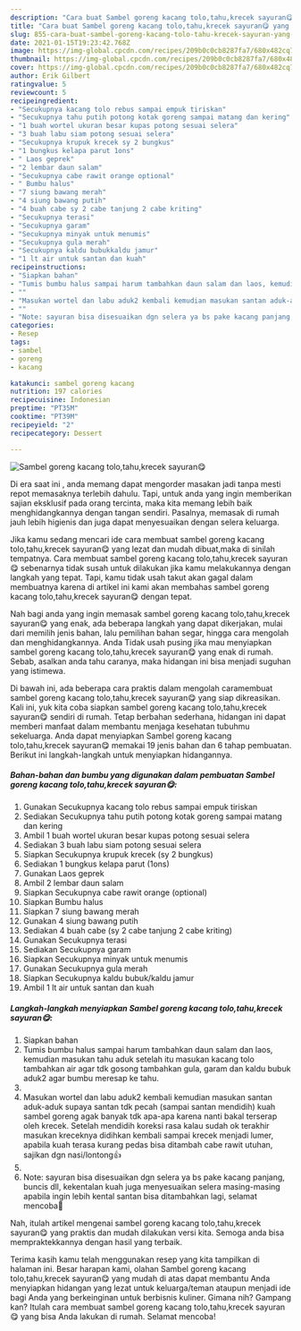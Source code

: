 ```yaml
---
description: "Cara buat Sambel goreng kacang tolo,tahu,krecek sayuran😋 yang nikmat dan Mudah Dibuat"
title: "Cara buat Sambel goreng kacang tolo,tahu,krecek sayuran😋 yang nikmat dan Mudah Dibuat"
slug: 855-cara-buat-sambel-goreng-kacang-tolo-tahu-krecek-sayuran-yang-nikmat-dan-mudah-dibuat
date: 2021-01-15T19:23:42.768Z
image: https://img-global.cpcdn.com/recipes/209b0c0cb8287fa7/680x482cq70/sambel-goreng-kacang-tolotahukrecek-sayuran😋-foto-resep-utama.jpg
thumbnail: https://img-global.cpcdn.com/recipes/209b0c0cb8287fa7/680x482cq70/sambel-goreng-kacang-tolotahukrecek-sayuran😋-foto-resep-utama.jpg
cover: https://img-global.cpcdn.com/recipes/209b0c0cb8287fa7/680x482cq70/sambel-goreng-kacang-tolotahukrecek-sayuran😋-foto-resep-utama.jpg
author: Erik Gilbert
ratingvalue: 5
reviewcount: 5
recipeingredient:
- "Secukupnya kacang tolo rebus sampai empuk tiriskan"
- "Secukupnya tahu putih potong kotak goreng sampai matang dan kering"
- "1 buah wortel ukuran besar kupas potong sesuai selera"
- "3 buah labu siam potong sesuai selera"
- "Secukupnya krupuk krecek sy 2 bungkus"
- "1 bungkus kelapa parut 1ons"
- " Laos geprek"
- "2 lembar daun salam"
- "Secukupnya cabe rawit orange optional"
- " Bumbu halus"
- "7 siung bawang merah"
- "4 siung bawang putih"
- "4 buah cabe sy 2 cabe tanjung 2 cabe kriting"
- "Secukupnya terasi"
- "Secukupnya garam"
- "Secukupnya minyak untuk menumis"
- "Secukupnya gula merah"
- "Secukupnya kaldu bubukkaldu jamur"
- "1 lt air untuk santan dan kuah"
recipeinstructions:
- "Siapkan bahan"
- "Tumis bumbu halus sampai harum tambahkan daun salam dan laos, kemudian masukan tahu aduk setelah itu masukan kacang tolo tambahkan air agar tdk gosong tambahkan gula, garam dan kaldu bubuk aduk2 agar bumbu meresap ke tahu."
- ""
- "Masukan wortel dan labu aduk2 kembali kemudian masukan santan aduk-aduk supaya santan tdk pecah (sampai santan mendidih) kuah sambel goreng agak banyak tdk apa-apa karena nanti bakal terserap oleh krecek. Setelah mendidih koreksi rasa kalau sudah ok terakhir masukan kreceknya didihkan kembali sampai krecek menjadi lumer, apabila kuah terasa kurang pedas bisa ditambah cabe rawit utuhan, sajikan dgn nasi/lontong👍"
- ""
- "Note: sayuran bisa disesuaikan dgn selera ya bs pake kacang panjang, buncis dll, kekentalan kuah juga menyesuaikan selera masing-masing apabila ingin lebih kental santan bisa ditambahkan lagi, selamat mencoba🙏"
categories:
- Resep
tags:
- sambel
- goreng
- kacang

katakunci: sambel goreng kacang 
nutrition: 197 calories
recipecuisine: Indonesian
preptime: "PT35M"
cooktime: "PT39M"
recipeyield: "2"
recipecategory: Dessert

---
```



![Sambel goreng kacang tolo,tahu,krecek sayuran😋](https://img-global.cpcdn.com/recipes/209b0c0cb8287fa7/680x482cq70/sambel-goreng-kacang-tolotahukrecek-sayuran😋-foto-resep-utama.jpg)

Di era  saat ini , anda memang dapat mengorder masakan jadi tanpa mesti repot memasaknya terlebih dahulu. Tapi, untuk anda yang ingin memberikan sajian eksklusif pada orang tercinta, maka kita memang lebih baik menghidangkannya dengan tangan sendiri. Pasalnya, memasak di rumah jauh lebih higienis dan juga dapat menyesuaikan dengan selera keluarga.

Jika kamu sedang mencari ide cara membuat sambel goreng kacang tolo,tahu,krecek sayuran😋 yang lezat dan mudah dibuat,maka di sinilah tempatnya. Cara membuat sambel goreng kacang tolo,tahu,krecek sayuran😋  sebenarnya tidak susah untuk dilakukan jika kamu melakukannya dengan langkah yang tepat. Tapi, kamu tidak usah takut akan gagal dalam membuatnya 
karena di artikel ini kami akan membahas sambel goreng kacang tolo,tahu,krecek sayuran😋 dengan tepat.  



Nah bagi anda yang ingin memasak sambel goreng kacang tolo,tahu,krecek sayuran😋 yang enak, ada beberapa langkah yang dapat dikerjakan, mulai dari memilih jenis bahan, lalu pemilihan bahan segar, hingga cara mengolah dan menghidangkannya. Anda Tidak usah pusing jika mau menyiapkan sambel goreng kacang tolo,tahu,krecek sayuran😋 yang enak di rumah. Sebab, asalkan anda  tahu caranya, maka hidangan ini bisa menjadi suguhan yang istimewa.

Di bawah ini, ada beberapa cara praktis  dalam mengolah caramembuat sambel goreng kacang tolo,tahu,krecek sayuran😋 yang siap dikreasikan. Kali ini, yuk kita coba siapkan sambel goreng kacang tolo,tahu,krecek sayuran😋 sendiri di rumah. Tetap berbahan sederhana, hidangan ini dapat memberi manfaat dalam membantu menjaga kesehatan tubuhmu sekeluarga. Anda dapat menyiapkan Sambel goreng kacang tolo,tahu,krecek sayuran😋 memakai 19 jenis bahan dan 6 tahap pembuatan. Berikut ini langkah-langkah untuk menyiapkan hidangannya.

<!--inarticleads1-->

##### Bahan-bahan dan bumbu yang digunakan dalam pembuatan Sambel goreng kacang tolo,tahu,krecek sayuran😋:

1. Gunakan Secukupnya kacang tolo rebus sampai empuk tiriskan
1. Sediakan Secukupnya tahu putih potong kotak goreng sampai matang dan kering
1. Ambil 1 buah wortel ukuran besar kupas potong sesuai selera
1. Sediakan 3 buah labu siam potong sesuai selera
1. Siapkan Secukupnya krupuk krecek (sy 2 bungkus)
1. Sediakan 1 bungkus kelapa parut (1ons)
1. Gunakan  Laos geprek
1. Ambil 2 lembar daun salam
1. Siapkan Secukupnya cabe rawit orange (optional)
1. Siapkan  Bumbu halus
1. Siapkan 7 siung bawang merah
1. Gunakan 4 siung bawang putih
1. Sediakan 4 buah cabe (sy 2 cabe tanjung 2 cabe kriting)
1. Gunakan Secukupnya terasi
1. Sediakan Secukupnya garam
1. Siapkan Secukupnya minyak untuk menumis
1. Gunakan Secukupnya gula merah
1. Siapkan Secukupnya kaldu bubuk/kaldu jamur
1. Ambil 1 lt air untuk santan dan kuah




<!--inarticleads2-->

##### Langkah-langkah menyiapkan Sambel goreng kacang tolo,tahu,krecek sayuran😋:

1. Siapkan bahan
1. Tumis bumbu halus sampai harum tambahkan daun salam dan laos, kemudian masukan tahu aduk setelah itu masukan kacang tolo tambahkan air agar tdk gosong tambahkan gula, garam dan kaldu bubuk aduk2 agar bumbu meresap ke tahu.
1. 
1. Masukan wortel dan labu aduk2 kembali kemudian masukan santan aduk-aduk supaya santan tdk pecah (sampai santan mendidih) kuah sambel goreng agak banyak tdk apa-apa karena nanti bakal terserap oleh krecek. Setelah mendidih koreksi rasa kalau sudah ok terakhir masukan kreceknya didihkan kembali sampai krecek menjadi lumer, apabila kuah terasa kurang pedas bisa ditambah cabe rawit utuhan, sajikan dgn nasi/lontong👍
1. 
1. Note: sayuran bisa disesuaikan dgn selera ya bs pake kacang panjang, buncis dll, kekentalan kuah juga menyesuaikan selera masing-masing apabila ingin lebih kental santan bisa ditambahkan lagi, selamat mencoba🙏




Nah, itulah artikel mengenai  sambel goreng kacang tolo,tahu,krecek sayuran😋  yang praktis dan mudah dilakukan versi kita. Semoga anda bisa mempraktekkannya dengan hasil yang terbaik. 

Terima kasih kamu telah menggunakan resep yang kita tampilkan di halaman ini. Besar harapan kami, olahan  Sambel goreng kacang tolo,tahu,krecek sayuran😋 yang mudah di atas dapat membantu Anda menyiapkan hidangan yang lezat untuk keluarga/teman ataupun menjadi ide bagi Anda yang berkeinginan untuk berbisnis kuliner. Gimana nih? Gampang kan? Itulah cara membuat sambel goreng kacang tolo,tahu,krecek sayuran😋 yang bisa Anda lakukan di rumah. Selamat mencoba!

